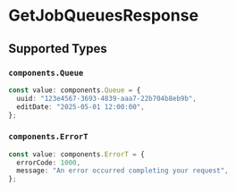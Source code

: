 # GetJobQueuesResponse


## Supported Types

### `components.Queue`

```typescript
const value: components.Queue = {
  uuid: "123e4567-3693-4839-aaa7-22b704b8eb9b",
  editDate: "2025-05-01 12:00:00",
};
```

### `components.ErrorT`

```typescript
const value: components.ErrorT = {
  errorCode: 1000,
  message: "An error occurred completing your request",
};
```

